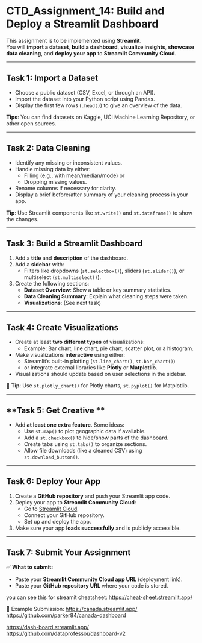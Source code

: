 # CTD_Assignment_14: Build and Deploy a Streamlit Dashboard

This assignment is to be implemented using **Streamlit**.  
You will **import a dataset**, **build a dashboard**, **visualize insights**, **showcase data cleaning**, and **deploy your app** to **Streamlit Community Cloud**.

---

## **Task 1: Import a Dataset**
- Choose a public dataset (CSV, Excel, or through an API).
- Import the dataset into your Python script using Pandas.
- Display the first few rows (`.head()`) to give an overview of the data.

**Tips**: You can find datasets on Kaggle, UCI Machine Learning Repository, or other open sources.

---

## **Task 2: Data Cleaning**
- Identify any missing or inconsistent values.
- Handle missing data by either:
  - Filling (e.g., with mean/median/mode) or
  - Dropping missing values.
- Rename columns if necessary for clarity.
- Display a brief before/after summary of your cleaning process in your app.

**Tip**: Use Streamlit components like `st.write()` and `st.dataframe()` to show the changes.

---

## **Task 3: Build a Streamlit Dashboard**
1. Add a **title** and **description** of the dashboard.
2. Add a **sidebar** with:
   - Filters like dropdowns (`st.selectbox()`), sliders (`st.slider()`), or multiselect (`st.multiselect()`).
3. Create the following sections:
   - **Dataset Overview**: Show a table or key summary statistics.
   - **Data Cleaning Summary**: Explain what cleaning steps were taken.
   - **Visualizations**: (See next task)

---

## **Task 4: Create Visualizations**
- Create at least **two different types** of visualizations:
  - Example: Bar chart, line chart, pie chart, scatter plot, or a histogram.
- Make visualizations **interactive** using either:
  - Streamlit’s built-in plotting (`st.line_chart()`, `st.bar_chart()`)  
  - or integrate external libraries like **Plotly** or **Matplotlib**.
- Visualizations should update based on user selections in the sidebar.

📌 **Tip**: Use `st.plotly_chart()` for Plotly charts, `st.pyplot()` for Matplotlib.

---

## **Task 5: Get Creative **
- Add **at least one extra feature**. Some ideas:
  - Use `st.map()` to plot geographic data if available.
  - Add a `st.checkbox()` to hide/show parts of the dashboard.
  - Create tabs using `st.tabs()` to organize sections.
  - Allow file downloads (like a cleaned CSV) using `st.download_button()`.

---

## **Task 6: Deploy Your App**
1. Create a **GitHub repository** and push your Streamlit app code.
2. Deploy your app to **Streamlit Community Cloud**:
   - Go to [Streamlit Cloud](https://streamlit.io/cloud).
   - Connect your GitHub repository.
   - Set up and deploy the app.
3. Make sure your app **loads successfully** and is publicly accessible.

---

## **Task 7: Submit Your Assignment**

✅ **What to submit:**
- Paste your **Streamlit Community Cloud app URL** (deployment link).
- Paste your **GitHub repository URL** where your code is stored.

you can see this for streamit cheatsheet:
https://cheat-sheet.streamlit.app/


🔗 Example Submission:
https://canada.streamlit.app/
https://github.com/parker84/canada-dashboard

https://dash-board.streamlit.app/
https://github.com/dataprofessor/dashboard-v2